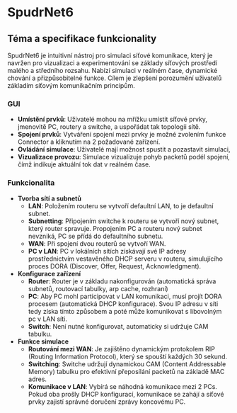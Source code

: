 # SpudrNet6

## Téma a specifikace funkcionality

SpudrNet6 je intuitivní nástroj pro simulaci síťové komunikace, který je navržen pro vizualizaci a experimentování se základy síťových prostředí malého a středního rozsahu. Nabízí simulaci v reálném čase, dynamické chování a přizpůsobitelné funkce. Cílem je zlepšení porozumění uživatelů základím síťovým komunikačním principům.

### GUI

- **Umístění prvků**: Uživatelé mohou na mřížku umístit síťové prvky, jmenovitě PC, routery a switche, a uspořádat tak topologii sítě.
- **Spojení prvků**: Vytváření spojení mezi prvky je možné zvolením funkce Connector a kliknutím na 2 požadované zařízení.
- **Ovládání simulace**: Uživatelé mají možnost spustit a pozastavit simulaci,
- **Vizualizace provozu**: Simulace vizualizuje pohyb packetů podél spojení, čímž indikuje aktuální tok dat v reálném čase.

### Funkcionalita

- **Tvorba sítí a subnetů**
  - **LAN**: Položením routeru se vytvoří defaultní LAN, to je defaultní subnet.
  - **Subnetting**: Připojením switche k routeru se vytvoří nový subnet, který router spravuje. Propojením PC a routeru nový subnet nevzniká, PC se přídá do defaultního subnetu. 
  - **WAN**: Při spojení dvou routerů se vytvoří WAN.
  - **PC v LAN**: PC v lokálních sítích získávají své IP adresy prostřednictvím vestavěného DHCP serveru v routeru, simulujícího proces DORA (Discover, Offer, Request, Acknowledgment).
- **Konfigurace zařízení**
  - **Router**: Router je v základu nakonfigurován (automatická správa subnetů, routovací tabulky, arp cache, rozhraní)
  - **PC**: Aby PC mohl participovat v LAN komunikaci, musí projít DORA procesem (automatická DHCP konfigurace). Svou IP adresu v síti tedy získa tímto způsobem a poté může komunikovat s libovolným pc v LAN síti.
  - **Switch**: Není nutné konfigurovat, automaticky si udržuje CAM tabulku.
- **Funkce simulace**
  - **Routování mezi WAN**: Je zajištěno dynamickým protokolem RIP (Routing Information Protocol), který se spouští každých 30 sekund.
  - **Switching**: Switche udržují dynamickou CAM (Content Addressable Memory) tabulku pro efektivní přeposílání packetů na základě MAC adres.
  - **Komunikace v LAN**: Vybírá se náhodná komunikace mezi 2 PCs. Pokud oba prošly DHCP konfigurací, komunikace se zahájí a síťové prvky zajistí správné doručení zprávy koncovému PC.

